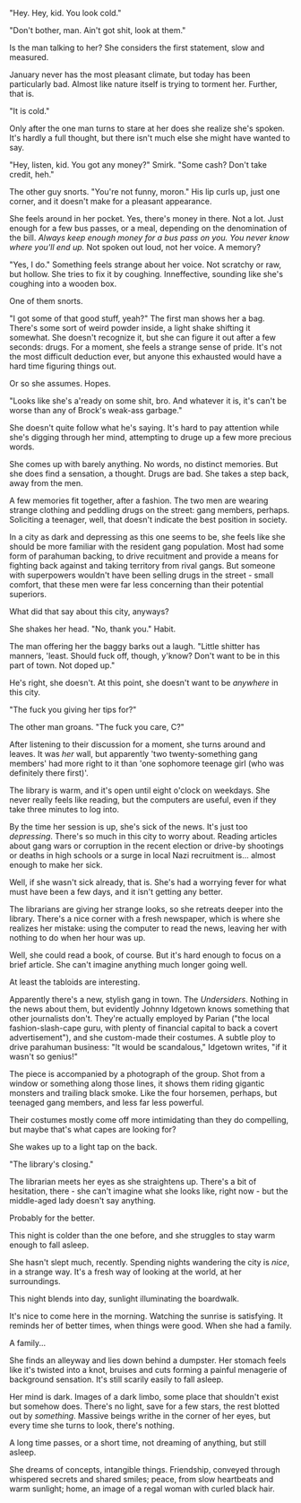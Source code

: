 "Hey. Hey, kid. You look cold."

"Don't bother, man. Ain't got shit, look at them."

Is the man talking to her? She considers the first statement, slow and measured.

January never has the most pleasant climate, but today has been particularly bad. Almost like nature itself is trying to torment her. Further, that is.

"It is cold."

Only after the one man turns to stare at her does she realize she's spoken. It's hardly a full thought, but there isn't much else she might have wanted to say. 

"Hey, listen, kid. You got any money?" Smirk. "Some cash? Don't take credit, heh."

The other guy snorts. "You're not funny, moron." His lip curls up, just one corner, and it doesn't make for a pleasant appearance.

She feels around in her pocket. Yes, there's money in there. Not a lot. Just enough for a few bus passes, or a meal, depending on the denomination of the bill. *Always keep enough money for a bus pass on you. You never know where you'll end up.* Not spoken out loud, not her voice. A memory?

"Yes, I do." Something feels strange about her voice. Not scratchy or raw, but hollow. She tries to fix it by coughing. Inneffective, sounding like she's coughing into a wooden box.

One of them snorts.

"I got some of that good stuff, yeah?" The first man shows her a bag. There's some sort of weird powder inside, a light shake shifting it somewhat. She doesn't recognize it, but she can figure it out after a few seconds: drugs. For a moment, she feels a strange sense of pride. It's not the most difficult deduction ever, but anyone this exhausted would have a hard time figuring things out.

Or so she assumes. Hopes.

"Looks like she's a'ready on some shit, bro. And whatever it is, it's can't be worse than any of Brock's weak-ass garbage."

She doesn't quite follow what he's saying. It's hard to pay attention while she's digging through her mind, attempting to druge up a few more precious words. 

She comes up with barely anything. No words, no distinct memories. But she does find a sensation, a thought. Drugs are bad. She takes a step back, away from the men.

A few memories fit together, after a fashion. The two men are wearing strange clothing and peddling drugs on the street: gang members, perhaps. Soliciting a teenager, well, that doesn't indicate the best position in society.

In a city as dark and depressing as this one seems to be, she feels like she should be more familiar with the resident gang population. Most had some form of parahuman backing, to drive recuitment and provide a means for fighting back against and taking territory from rival gangs. But someone with superpowers wouldn't have been selling drugs in the street - small comfort, that these men were far less concerning than their potential superiors.

What did that say about this city, anyways?

She shakes her head. "No, thank you." Habit.

The man offering her the baggy barks out a laugh. "Little shitter has manners, 'least. Should fuck off, though, y'know? Don't want to be in this part of town. Not doped up."

He's right, she doesn't. At this point, she doesn't want to be *anywhere* in this city. 

"The fuck you giving her tips for?"

The other man groans. "The fuck you care, C?" 

After listening to their discussion for a moment, she turns around and leaves. It was *her* wall, but apparently 'two twenty-something gang members' had more right to it than 'one sophomore teenage girl (who was definitely there first)'.

The library is warm, and it's open until eight o'clock on weekdays. She never really feels like reading, but the computers are useful, even if they take three minutes to log into. 

By the time her session is up, she's sick of the news. It's just too *depressing*. There's so much in this city to worry about. Reading articles about gang wars or corruption in the recent election or drive-by shootings or deaths in high schools or a surge in local Nazi recruitment is... almost enough to make her sick.

Well, if she wasn't sick already, that is. She's had a worrying fever for what must have been a few days, and it isn't getting any better.

The librarians are giving her strange looks, so she retreats deeper into the library. There's a nice corner with a fresh newspaper, which is where she realizes her mistake: using the computer to read the news, leaving her with nothing to do when her hour was up.

Well, she could read a book, of course. But it's hard enough to focus on a brief article. She can't imagine anything much longer going well.

At least the tabloids are interesting.

Apparently there's a new, stylish gang in town. The *Undersiders*. Nothing in the news about them, but evidently Johnny Idgetown knows something that other journalists don't. They're actually employed by Parian ("the local fashion-slash-cape guru, with plenty of financial capital to back a covert advertisement"), and she custom-made their costumes. A subtle ploy to drive parahuman business: "It would be scandalous," Idgetown writes, "if it wasn't so genius!"

The piece is accompanied by a photograph of the group. Shot from a window or something along those lines, it shows them riding gigantic monsters and trailing black smoke. Like the four horsemen, perhaps, but teenaged gang members, and less far less powerful.

Their costumes mostly come off more intimidating than they do compelling, but maybe that's what capes are looking for?

She wakes up to a light tap on the back.

"The library's closing."

The librarian meets her eyes as she straightens up. There's a bit of hesitation, there - she can't imagine what she looks like, right now - but the middle-aged lady doesn't say anything.

Probably for the better.

This night is colder than the one before, and she struggles to stay warm enough to fall asleep.

She hasn't slept much, recently. Spending nights wandering the city is *nice*, in a strange way. It's a fresh way of looking at the world, at her surroundings. 

This night blends into day, sunlight illuminating the boardwalk.

It's nice to come here in the morning. Watching the sunrise is satisfying. It reminds her of better times, when things were good. When she had a family.

A family...

She finds an alleyway and lies down behind a dumpster. Her stomach feels like it's twisted into a knot, bruises and cuts forming a painful menagerie of background sensation. It's still scarily easily to fall asleep.

Her mind is dark. Images of a dark limbo, some place that shouldn't exist but somehow does. There's no light, save for a few stars, the rest blotted out by *something*. Massive beings writhe in the corner of her eyes, but every time she turns to look, there's nothing.

A long time passes, or a short time, not dreaming of anything, but still asleep.

She dreams of concepts, intangible things. Friendship, conveyed through whispered secrets and shared smiles; peace, from slow heartbeats and warm sunlight; home, an image of a regal woman with curled black hair.
